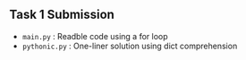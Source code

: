 ## Task 1 Submission

- `main.py` : Readble code using a for loop
- `pythonic.py` : One-liner solution using dict comprehension
